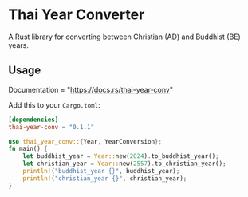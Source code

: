 # Thai Year Converter

A Rust library for converting between Christian (AD) and Buddhist (BE) years.

## Usage
Documentation = "https://docs.rs/thai-year-conv"

Add this to your `Cargo.toml`:

```toml
[dependencies]
thai-year-conv = "0.1.1"
```

```Rust
use thai_year_conv::{Year, YearConversion};
fn main() {
    let buddhist_year = Year::new(2024).to_buddhist_year();
    let christian_year = Year::new(2557).to_christian_year();
    println!("buddhist_year {}", buddhist_year);
    println!("christian_year {}", christian_year);
}

```